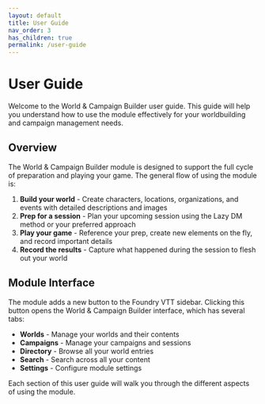 ```yaml
---
layout: default
title: User Guide
nav_order: 3
has_children: true
permalink: /user-guide
---
```


# User Guide

Welcome to the World & Campaign Builder user guide. This guide will help you understand how to use the module effectively for your worldbuilding and campaign management needs.

## Overview

The World & Campaign Builder module is designed to support the full cycle of preparation and playing your game. The general flow of using the module is:

1. **Build your world** - Create characters, locations, organizations, and events with detailed descriptions and images
2. **Prep for a session** - Plan your upcoming session using the Lazy DM method or your preferred approach
3. **Play your game** - Reference your prep, create new elements on the fly, and record important details
4. **Record the results** - Capture what happened during the session to flesh out your world

## Module Interface

The module adds a new button to the Foundry VTT sidebar. Clicking this button opens the World & Campaign Builder interface, which has several tabs:

- **Worlds** - Manage your worlds and their contents
- **Campaigns** - Manage your campaigns and sessions
- **Directory** - Browse all your world entries
- **Search** - Search across all your content
- **Settings** - Configure module settings

Each section of this user guide will walk you through the different aspects of using the module.